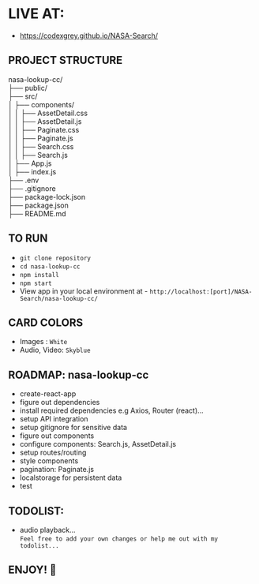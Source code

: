 # LIVE AT:
- https://codexgrey.github.io/NASA-Search/



## PROJECT STRUCTURE
nasa-lookup-cc/               \
├── public/                   \
├── src/                      
│   ├── components/           \
│   │   ├── AssetDetail.css   \
│   │   ├── AssetDetail.js    \
│   │   ├── Paginate.css      \
│   │   ├── Paginate.js       \
│   │   ├── Search.css        \
│   │   ├── Search.js         \
│   ├── App.js                \
│   ├── index.js              \
├── .env                      \
├── .gitignore                \
├── package-lock.json         \
├── package.json              
├── README.md                 



## TO RUN
- `git clone repository`
- `cd nasa-lookup-cc` 
- `npm install`
- `npm start`
- View app in your local environment at - `http://localhost:[port]/NASA-Search/nasa-lookup-cc/`


## CARD COLORS
- Images : `White`
- Audio, Video: `Skyblue`

## ROADMAP: nasa-lookup-cc
- create-react-app 
- figure out dependencies 
- install required dependencies e.g Axios, Router (react)... 
- setup API integration 
- setup gitignore for sensitive data
- figure out components 
- configure components: Search.js, AssetDetail.js
- setup routes/routing 
- style components 
- pagination: Paginate.js
- localstorage for persistent data
- test


## TODOLIST:
- audio playback...\
`Feel free to add your own changes or help me out with my todolist...`


## ENJOY! 🥂